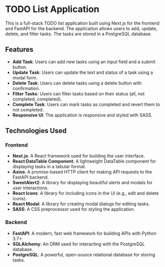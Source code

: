 # TODO List Application

This is a full-stack TODO list application built using Next.js for the frontend and FastAPI for the backend. The application allows users to add, update, delete, and filter tasks. The tasks are stored in a PostgreSQL database.

## Features

- **Add Task**: Users can add new tasks using an input field and a submit button.
- **Update Task**: Users can update the text and status of a task using a modal form.
- **Delete Task**: Users can delete tasks using a delete button with confirmation.
- **Filter Tasks**: Users can filter tasks based on their status (all, not completed, completed).
- **Complete Task**: Users can mark tasks as completed and revert them to not completed.
- **Responsive UI**: The application is responsive and styled with SASS.

## Technologies Used

### Frontend

- **Next.js**: A React framework used for building the user interface.
- **React DataTable Component**: A lightweight DataTable component for displaying tasks in a tabular format.
- **Axios**: A promise-based HTTP client for making API requests to the FastAPI backend.
- **SweetAlert2**: A library for displaying beautiful alerts and modals for user interactions.
- **React Icons**: A library for including icons in the UI (e.g., edit and delete icons).
- **React Modal**: A library for creating modal dialogs for editing tasks.
- **SASS**: A CSS preprocessor used for styling the application.

### Backend

- **FastAPI**: A modern, fast web framework for building APIs with Python 3.7+.
- **SQLAlchemy**: An ORM used for interacting with the PostgreSQL database.
- **PostgreSQL**: A powerful, open-source relational database for storing tasks.

